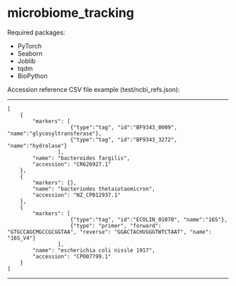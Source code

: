 # microbiome_tracking

Required packages:

- PyTorch
- Seaborn
- Joblib
- tqdm
- BioPython


Accession reference CSV file example (test/ncbi_refs.json):

--------------------------------
```
[
    {
        "markers": [
                    {"type":"tag", "id":"BF9343_0009", "name":"glycosyltransferase"}, 
                    {"type":"tag", "id":"BF9343_3272", "name":"hydrolase"}
                ], 
        "name": "bacteroides fargilis", 
        "accession": "CR626927.1"
    },
    {
        "markers": {},
        "name": "bacteriodes thetaiotaomicron",
        "accession": "NZ_CP012937.1"
    },
    {
        "markers": [
                    {"type":"tag", "id":"ECOLIN_01070", "name":"16S"},
                    {"type": "primer", "forward": "GTGCCAGCMGCCGCGGTAA", "reverse": "GGACTACHVGGGTWTCTAAT", "name": "16S_V4"}
                ],
        "name": "escherichia coli nissle 1917",
        "accession": "CP007799.1"
    }
]
```
--------------------------------
